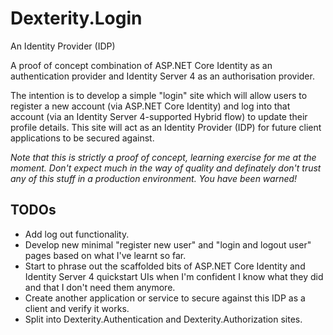 # Dexterity.Login
An Identity Provider (IDP)

A proof of concept combination of ASP.NET Core Identity as an authentication provider and Identity Server 4 as an authorisation provider.

The intention is to develop a simple "login" site which will allow users to register a new account (via ASP.NET Core Identity) and log into that account (via an Identity Server 4-supported Hybrid flow) to update their profile details. This site will act as an Identity Provider (IDP) for future client applications to be secured against.

*Note that this is strictly a proof of concept, learning exercise for me at the moment. Don't expect much in the way of quality and definately don't trust any of this stuff in a production environment. You have been warned!*

## TODOs
* Add log out functionality.
* Develop new minimal "register new user" and "login and logout user" pages based on what I've learnt so far.
* Start to phrase out the scaffolded bits of ASP.NET Core Identity and Identity Server 4 quickstart UIs when I'm confident I know what they did and that I don't need them anymore.
* Create another application or service to secure against this IDP as a client and verify it works.
* Split into Dexterity.Authentication and Dexterity.Authorization sites.
